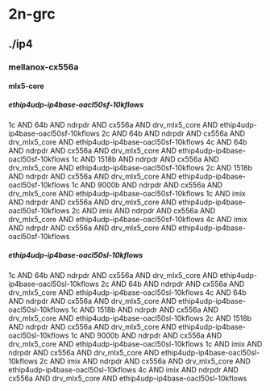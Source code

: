 # 2n-grc
## ./ip4
### mellanox-cx556a
#### mlx5-core
##### ethip4udp-ip4base-oacl50sf-10kflows
1c AND 64b AND ndrpdr AND cx556a AND drv_mlx5_core AND ethip4udp-ip4base-oacl50sf-10kflows
2c AND 64b AND ndrpdr AND cx556a AND drv_mlx5_core AND ethip4udp-ip4base-oacl50sf-10kflows
4c AND 64b AND ndrpdr AND cx556a AND drv_mlx5_core AND ethip4udp-ip4base-oacl50sf-10kflows
1c AND 1518b AND ndrpdr AND cx556a AND drv_mlx5_core AND ethip4udp-ip4base-oacl50sf-10kflows
2c AND 1518b AND ndrpdr AND cx556a AND drv_mlx5_core AND ethip4udp-ip4base-oacl50sf-10kflows
1c AND 9000b AND ndrpdr AND cx556a AND drv_mlx5_core AND ethip4udp-ip4base-oacl50sf-10kflows
1c AND imix AND ndrpdr AND cx556a AND drv_mlx5_core AND ethip4udp-ip4base-oacl50sf-10kflows
2c AND imix AND ndrpdr AND cx556a AND drv_mlx5_core AND ethip4udp-ip4base-oacl50sf-10kflows
4c AND imix AND ndrpdr AND cx556a AND drv_mlx5_core AND ethip4udp-ip4base-oacl50sf-10kflows
##### ethip4udp-ip4base-oacl50sl-10kflows
1c AND 64b AND ndrpdr AND cx556a AND drv_mlx5_core AND ethip4udp-ip4base-oacl50sl-10kflows
2c AND 64b AND ndrpdr AND cx556a AND drv_mlx5_core AND ethip4udp-ip4base-oacl50sl-10kflows
4c AND 64b AND ndrpdr AND cx556a AND drv_mlx5_core AND ethip4udp-ip4base-oacl50sl-10kflows
1c AND 1518b AND ndrpdr AND cx556a AND drv_mlx5_core AND ethip4udp-ip4base-oacl50sl-10kflows
2c AND 1518b AND ndrpdr AND cx556a AND drv_mlx5_core AND ethip4udp-ip4base-oacl50sl-10kflows
1c AND 9000b AND ndrpdr AND cx556a AND drv_mlx5_core AND ethip4udp-ip4base-oacl50sl-10kflows
1c AND imix AND ndrpdr AND cx556a AND drv_mlx5_core AND ethip4udp-ip4base-oacl50sl-10kflows
2c AND imix AND ndrpdr AND cx556a AND drv_mlx5_core AND ethip4udp-ip4base-oacl50sl-10kflows
4c AND imix AND ndrpdr AND cx556a AND drv_mlx5_core AND ethip4udp-ip4base-oacl50sl-10kflows